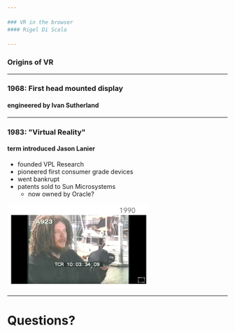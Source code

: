```yaml
---

### VR in the browser
#### Rigel Di Scala

---
```


### Origins of VR

---

### 1968: First head mounted display
#### engineered by Ivan Sutherland

---

### 1983: "Virtual Reality"
#### term introduced Jason Lanier
 - founded VPL Research
 - pioneered first consumer grade devices
 - went bankrupt
 - patents sold to Sun Microsystems
    - now owned by Oracle?

![Logo](assets/jason.png)

---

# Questions?
